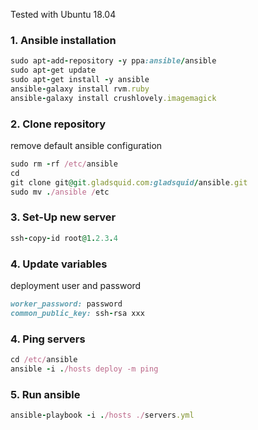 Tested with Ubuntu 18.04

### 1. Ansible installation

```ruby
sudo apt-add-repository -y ppa:ansible/ansible
sudo apt-get update
sudo apt-get install -y ansible
ansible-galaxy install rvm.ruby
ansible-galaxy install crushlovely.imagemagick
```
### 2. Clone repository
remove default ansible configuration

```ruby
sudo rm -rf /etc/ansible
cd
git clone git@git.gladsquid.com:gladsquid/ansible.git
sudo mv ./ansible /etc

```

### 3. Set-Up new server
```ruby
ssh-copy-id root@1.2.3.4
```

### 4. Update variables

deployment user and password
```ruby
worker_password: password
common_public_key: ssh-rsa xxx
```
### 4. Ping servers

```ruby
cd /etc/ansible
ansible -i ./hosts deploy -m ping
```


### 5. Run ansible

```ruby
ansible-playbook -i ./hosts ./servers.yml
```

